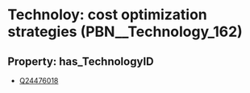 # Technoloy: __cost optimization strategies__ (PBN__Technology_162)

## Property: has_TechnologyID

* [Q24476018](Q24476018)

